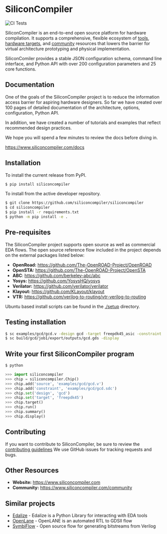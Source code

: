 # SiliconCompiler

![CI Tests](https://github.com/zeroasiccorp/siliconcompiler/workflows/CI%20Tests/badge.svg)

SiliconCompiler is an end-to-end open source platform for hardware compilation. It supports a comprehensive, flexible ecosystem of [tools](https://www.siliconcompiler.org/tools), [hardware targets](https://www.siliconcompiler.org/targets), and [community](https://www.siliconcompiler.org/community) resources that lowers the barrier for virtual architecture prototyping and physical implementation. 

SiliconComiler provides a stable JSON configuration schema, command line interface, and Python API with over 200 configuration parameters and 25 core functions.

## Documentation

One of the goals of the SiliconCompiler project is to reduce the information access barrier for aspiring hardware designers. So far we have created over 100 pages of detailed documentation of the architecture, options, configuration, Python API. 

In addition, we have created a number of tutorials and examples that reflect recommended design practices. 

We hope you will spend a few minutes to review the docs before diving in. 

https://www.siliconcompiler.com/docs


## Installation

To install the current release from PyPI.
```sh
$ pip install siliconcompiler
```

To install from the active developer repository.

```sh
$ git clone https://github.com/siliconcompiler/siliconcompiler
$ cd siliconcompiler
$ pip install -r requirements.txt
$ python -m pip install -e .
```

## Pre-requisites

The SiliconCompiler project supports open source as well as commercial EDA flows. The open source reference flow included in the project depends on the external packages listed below: 

- **OpenRoad:** https://github.com/The-OpenROAD-Project/OpenROAD
- **OpenSTA:** https://github.com/The-OpenROAD-Project/OpenSTA
- **ABC**: https://github.com/berkeley-abc/abc
- **Yosys:** https://github.com/YosysHQ/yosys
- **Verilator:** https://github.com/verilator/verilator
- **Klayout:** https://github.com/KLayout/klayout
- **VTR:** https://github.com/verilog-to-routing/vtr-verilog-to-routing

Ubuntu based install scripts can be found in the [./setup](setup) directory.

## Testing installation

```bash
$ sc examples/gcd/gcd.v -design gcd -target freepdk45_asic -constraint examples/gcd/gcd.sdc
$ sc build/gcd/job1/export/outputs/gcd.gds -display
```

## Write your first SiliconCompiler program

```sh
$ python
```

```python
>>> import siliconcompiler
>>> chip = siliconcompiler.Chip()
>>> chip.add('source', 'examples/gcd/gcd.v')
>>> chip.add('constraint', 'examples/gcd/gcd.sdc')
>>> chip.set('design', 'gcd')
>>> chip.set('target', 'freepdk45')
>>> chip.target()
>>> chip.run()
>>> chip.summary()
>>> chip.display()
```

## Contributing
If you want to contribute to SiliconCompiler, be sure to review the [contributing guidelines](./CONTRIBUTING.md)
We use GitHub issues for tracking requests and bugs.

## Other Resources

- **Website:** https://www.siliconcompiler.com
- **Community:** https://www.siliconcompiler.com/community

## Similar projects

* [Edalize](https://github.com/olofk/edalize) - Edalize is a Python Library for interacting with EDA tools
* [OpenLane](https://github.com/The-OpenROAD-Project/OpenLane) - OpenLANE is an automated RTL to GDSII flow
* [SymbiFlow](https://github.com/SymbiFlow) - Open source flow for generating bitstreams from Verilog
